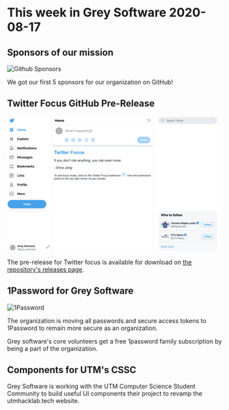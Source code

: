 # This week in Grey Software 2020-08-17

## Sponsors of our mission

![Github Sponsors](https://github.githubassets.com/images/modules/site/social-cards/sponsors.png)

We got our first 5 sponsors for our organization on GitHub!

## Twitter Focus GitHub Pre-Release

![Twitter Focus](./twitter-focus.png)

The pre-release for Twitter focus is available for download on
[the repository's releases page](https://github.com/grey-software/Twitter-Focus/releases/tag/v0.0.1).

## 1Password for Grey Software

![1Password](https://external-content.duckduckgo.com/iu/?u=https%3A%2F%2Fi0.wp.com%2Fwww.bane-tech.com%2Fwp-content%2Fuploads%2F2017%2F05%2Ffarlo.png%3Ffit%3D2560%252C1440&f=1&nofb=1)

The organization is moving all passwords and secure access tokens to 1Password
to remain more secure as an organization.

Grey software's core volunteers get a free 1password family subscription by
being a part of the organization.

## Components for UTM's CSSC

Grey Software is working with the UTM Computer Science Student Community to
build useful UI components their project to revamp the utmhacklab.tech website.
